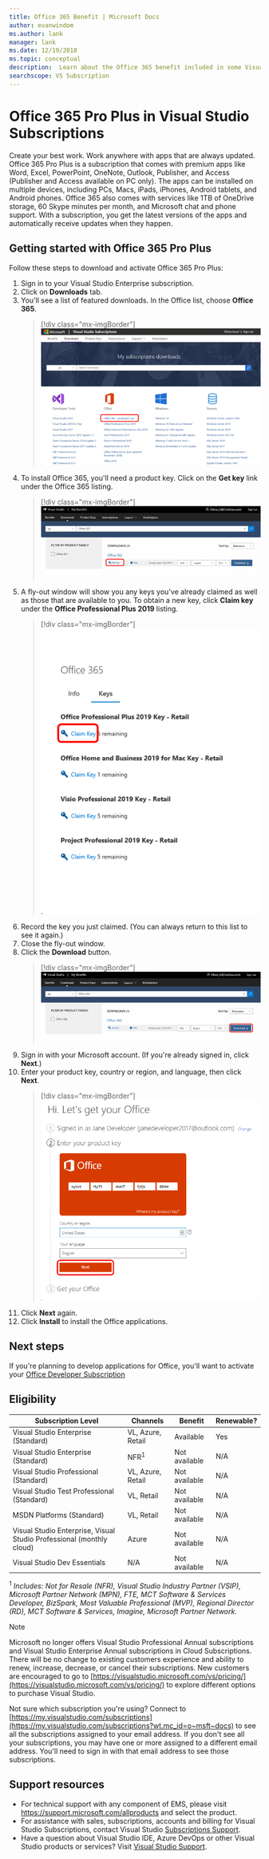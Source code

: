 ```yaml
---
title: Office 365 Benefit | Microsoft Docs
author: evanwindom
ms.author: lank
manager: lank
ms.date: 12/19/2018
ms.topic: conceptual
description:  Learn about the Office 365 benefit included in some Visual Studio subscriptions.
searchscope: VS Subscription
---
```


# Office 365 Pro Plus in Visual Studio Subscriptions

Create your best work. Work anywhere with apps that are always updated. Office 365 Pro Plus is a subscription that comes with premium apps like Word, Excel, PowerPoint, OneNote, Outlook, Publisher, and Access (Publisher and Access available on PC only). The apps can be installed on multiple devices, including PCs, Macs, iPads, iPhones, Android tablets, and Android phones. Office 365 also comes with services like 1TB of OneDrive storage, 60 Skype minutes per month, and Microsoft chat and phone support. With a subscription, you get the latest versions of the apps and automatically receive updates when they happen.

## Getting started with Office 365 Pro Plus

Follow these steps to download and activate Office 365 Pro Plus:
1. Sign in to your Visual Studio Enterprise subscription.
2. Click on **Downloads** tab.
3. You'll see a list of featured downloads. In the Office list, choose **Office 365**.
   > [!div class="mx-imgBorder"]
   > ![Office 365 Downloads](_img/vs-office365/vs-office365-downloads.png)
0. To install Office 365, you'll need a product key.  Click on the **Get key** link under the Office 365 listing.
   > [!div class="mx-imgBorder"]
   > ![Office 365 Get Product Key](_img/vs-office365/vs-office365-get-key.png)
0. A fly-out window will show you any keys you've already claimed as well as those that are available to you.  To obtain a new key, click **Claim key** under the **Office Professional Plus 2019** listing.
   > [!div class="mx-imgBorder"]
   > ![Office 365 Claim Product Key](_img/vs-office365/vs-office365-claim-key.png)
0. Record the key you just claimed. (You can always return to this list to see it again.)
0. Close the fly-out window.
0. Click the **Download** button.
   > [!div class="mx-imgBorder"]
   > ![Office 365 Start Download](_img/vs-office365/vs-office365-download-button.png)
0. Sign in with your Microsoft account. (If you're already signed in, click **Next**.)
0. Enter your product key, country or region, and language, then click **Next**.
   > [!div class="mx-imgBorder"]
   > ![Office 365 Enter Product Key](_img/vs-office365/vs-office365-enter-key.png)
0. Click **Next** again.
0. Click **Install** to install the Office applications.

## Next steps

If you're planning to develop applications for Office, you'll want to activate your [Office Developer Subscription](vs-office-dev.md)

## Eligibility

| Subscription Level                                                 |     Channels                                            | Benefit                                                          | Renewable?    |
|--------------------------------------------------------------------|---------------------------------------------------------|------------------------------------------------------------------|---------------|
| Visual Studio Enterprise (Standard)   | VL, Azure, Retail| Available       |  Yes          |
| Visual Studio Enterprise (Standard)   | NFR<sup>1</sup> | Not available       |  N/A          |
| Visual Studio Professional (Standard) | VL, Azure, Retail                                       | Not available                                                            |  N/A          |
| Visual Studio Test Professional (Standard)                         | VL, Retail                                              | Not available                                             |  N/A          |
| MSDN Platforms (Standard)                                          | VL, Retail                                              | Not available                                              |  N/A          |
| Visual Studio Enterprise, Visual Studio Professional (monthly cloud) | Azure | Not available | N/A |
| Visual Studio Dev Essentials | N/A  | Not available |N/A |

<sup>1</sup>  *Includes:  Not for Resale (NFR), Visual Studio Industry Partner (VSIP), Microsoft Partner Network (MPN), FTE, MCT Software & Services Developer, BizSpark, Most Valuable Professional (MVP), Regional Director (RD), MCT Software & Services, Imagine, Microsoft Partner Network.*

> [!NOTE]
> Microsoft no longer offers Visual Studio Professional Annual subscriptions and Visual Studio Enterprise Annual subscriptions in Cloud Subscriptions. There will be no change to existing customers experience and ability to renew, increase, decrease, or cancel their subscriptions. New customers are encouraged to go to [https://visualstudio.microsoft.com/vs/pricing/](https://visualstudio.microsoft.com/vs/pricing/) to explore different options to purchase Visual Studio.

Not sure which subscription you're using?  Connect to [https://my.visualstudio.com/subscriptions](https://my.visualstudio.com/subscriptions?wt.mc_id=o~msft~docs) to see all the subscriptions assigned to your email address. If you don't see all your subscriptions, you may have one or more assigned to a different email address.  You'll need to sign in with that email address to see those subscriptions.

## Support resources
-  For technical support with any component of EMS, please visit https://support.microsoft.com/allproducts and select the product.
-  For assistance with sales, subscriptions, accounts and billing for Visual Studio Subscriptions, contact Visual Studio [Subscriptions Support](https://visualstudio.microsoft.com/subscriptions/support/).
-  Have a question about Visual Studio IDE, Azure DevOps or other Visual Studio products or services?  Visit [Visual Studio Support](https://visualstudio.microsoft.com/support/).